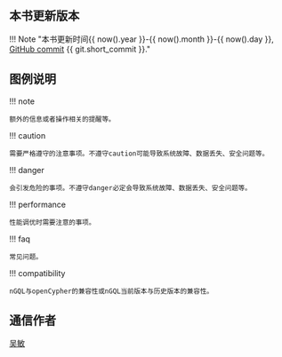 ## 本书更新版本

!!! Note "本书更新时间{{ now().year }}-{{ now().month }}-{{ now().day }}, [GitHub commit](https://github.com/vesoft-inc/nebula-docs-cn/tree/book) {{ git.short_commit }}."

## 图例说明

!!! note

    额外的信息或者操作相关的提醒等。

!!! caution

    需要严格遵守的注意事项。不遵守caution可能导致系统故障、数据丢失、安全问题等。

!!! danger

    会引发危险的事项。不遵守danger必定会导致系统故障、数据丢失、安全问题等。

!!! performance

    性能调优时需要注意的事项。

!!! faq

    常见问题。

!!! compatibility

    nGQL与openCypher的兼容性或nGQL当前版本与历史版本的兼容性。

## 通信作者

[吴敏](mailto:min.wu@vesoft.com)
